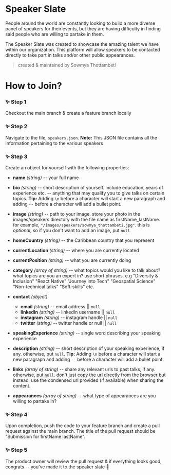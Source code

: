 # Speaker Slate

People around the world are constantly looking to build a more diverse panel of speakers for their events, but they are having difficulty in finding said people who are willing to partake in them.

The Speaker Slate was created to showcase the amazing talent we have within our organization. This platform will allow speakers to be contacted directly to take part in talks and/or other public appearances.

> created & maintained by Sowmya Thottambeti

# How to Join?

### :sparkles: Step 1

Checkout the main branch & create a feature branch locally

### :sparkles: Step 2

Navigate to the file, `speakers.json`. **Note:** This JSON file contains all the information pertaining to the various speakers

### :sparkles: Step 3 

Create an object for yourself with the following properties:

- **name** *(string)* -- your full name

- **bio** *(string)* -- short description of yourself. include education, years of experience etc. -- anything that may qualify you to give talks on certain topics. **Tip:** Adding `\n` before a character will start a new paragraph and adding `--` before a character will add a bullet point.

- **image** *(string)* -- path to your image. store your photo in the images/speakers directory with the file name as firstName_lastName. for example, `"/images/speakers/sowmya_thottambeti.jpg"`. this is _optional_, so if you don't want to add an image, put `null`

- **homeCountry** *(string)* -- the Caribbean country that you represent

- **currentLocation** *(string)* -- where you are currently located

- **currentPosition** *(string)* -- what you are currently doing 

- **category** *(array of string)* -- what topics would you like to talk about? what topics are you an expert in? use short phrases. e.g "Diversity & Inclusion" "React Native" "Journey into Tech" "Geospatial Science" "Non-technical talks" "Soft-skills" etc.

- **contact** *(object)*
	- **email** *(string)* -- email address || `null`
	- **linkedIn** *(string)* -- linkedIn username || `null`
	- **instagram** *(string)* -- instagram handle || `null`
	- **twitter** *(string)* -- twitter handle or null || `null`

- **speakingExperience** *(string)* -- single word describing your speaking experience

- **description** *(string)* -- short description of your speaking experience, if any. otherwise, put `null`. **Tip:** Adding `\n` before a character will start a new paragraph and adding `--` before a character will add a bullet point.

- **links** *(array of string)* -- share any relevant urls to past talks, if any. otherwise, put `null`. don't just copy the url directly from the browser but instead, use the condensed url provided (if available) when sharing the content.

- **appearances** *(array of string)* -- what type of appearances are you willing to partake in?

### :sparkles: Step 4 

Upon completion, push the code to your feature branch and create a pull request against the main branch. The title of the pull request should be "Submission for firstName lastName".


### :sparkles: Step 5

The product owner will review the pull request & if everything looks good, congrats -- you've made it to the speaker slate :tada:
